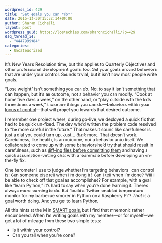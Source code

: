 ```yaml
---
wordpress_id: 429
title: 'Set goals you can *do*'
date: 2015-12-30T15:52:14+00:00
author: Sharon Cichelli
layout: post
wordpress_guid: https://lostechies.com/sharoncichelli/?p=429
dsq_thread_id:
  - "4447999984"
categories:
  - Uncategorized
---
```

It&#8217;s New Year&#8217;s Resolution time, but this applies to Quarterly Objectives and other professional development goals, too. Set your goals around behaviors that are under your control. Sounds trivial, but it isn&#8217;t how most people write goals.

&#8220;Lose weight&#8221; isn&#8217;t something you can _do_. Not to say it isn&#8217;t something that can happen, but it&#8217;s an outcome, not a behavior you can modify. &#8220;Cook at home five days a week,&#8221; on the other hand, or &#8220;play outside with the kids three times a week,&#8221; those are things you can do&mdash;behaviors within your [locus of control](https://en.wikipedia.org/wiki/Locus_of_control)&mdash;that will propel you towards that desired outcome.

I remember one project where, during go-live, we deployed a quick fix that had to be quick un-fixed. The dev who&#8217;d written the problem code resolved to &#8220;be more careful in the future.&#8221; That makes it sound like carefulness is just a dial you could turn up. Just&#8230; _think_ more. That doesn&#8217;t work. Carefulness, like health, is an outcome, not a behavior unto itself. We collaborated to come up with some behaviors he&#8217;d try that should result in carefulness, such as [diff-ing files before committing them](https://lostechies.com/sharoncichelli/2011/05/17/diffing-files-to-avoid-easy-goofs/ "Diffing Files to Avoid Easy Goofs") and having a quick assumption-vetting chat with a teammate before developing an on-the-fly fix.

One barometer I use to judge whether I&#8217;m targeting behaviors I can control is: Can someone else tell when I&#8217;m doing it? Can I tell when I&#8217;m done? Will I be able to check off that goal as accomplished? For example, with a goal like &#8220;learn Python,&#8221; it&#8217;s hard to say when you&#8217;re done learning it. There&#8217;s always more learning to do. But &#8220;build a Twitter-enabled temperature monitor for my barbecue smoker in Python on a Raspberry Pi&#8221;? _That_ is a goal worth doing. And you get to learn Python.

All this hints at the M in [SMART goals](https://en.wikipedia.org/wiki/SMART_criteria "SMART criteria definition on Wikipedia"), but I find that mnemonic rather encumbered. When I&#8217;m writing goals with my mentees&mdash;or for myself&mdash;we get a lot of mileage from these two simple tests:

  * Is it within your control?
  * Can you tell when you&#8217;re done?

<p style="white-space: pre-wrap">